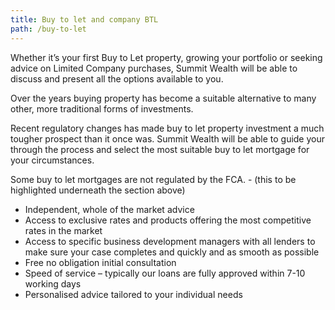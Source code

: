 ```yaml
---
title: Buy to let and company BTL
path: /buy-to-let
---
```


Whether it’s your first Buy to Let property, growing your portfolio or seeking advice on Limited Company purchases,
Summit Wealth will be able to discuss and present all the options available to you.

Over the years buying property has become a suitable alternative to many other, more traditional forms of investments.

Recent regulatory changes has made buy to let property investment a much tougher prospect than it once was.
Summit Wealth will be able to guide your through the process and select the most suitable buy to let mortgage for your
circumstances.

Some buy to let mortgages are not regulated by the FCA. - (this to be highlighted underneath the section above)

- Independent, whole of the market advice
- Access to exclusive rates and products offering the most competitive rates in the market
- Access to specific business development managers with all lenders to make sure your case completes and quickly
  and as smooth as possible
- Free no obligation initial consultation
- Speed of service – typically our loans are fully approved within 7-10 working days
- Personalised advice tailored to your individual needs
